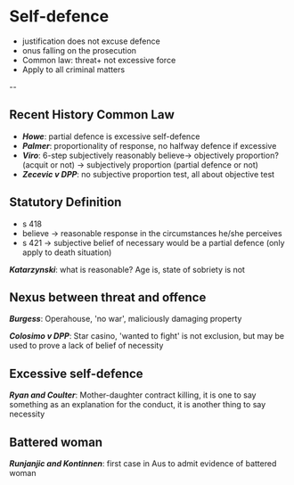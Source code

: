 # Self-defence

* justification does not excuse defence
* onus falling on the prosecution
* Common law: threat+ not excessive force
* Apply to all criminal matters

--

## Recent History Common Law
* ***Howe***: partial defence is excessive self-defence
* ***Palmer***: proportionality of response, no halfway defence if excessive
* ***Viro***:  6-step subjectively reasonably believe-> objectively proportion?(acquit or not) -> subjectively proportion (partial defence or not)
* ***Zecevic v DPP***: no subjective proportion test, all about objective test

## Statutory Definition
* s 418
* believe -> reasonable response in the circumstances he/she perceives
* s 421 -> subjective belief of necessary would be a partial defence (only apply to death situation) 

***Katarzynski***: what is reasonable? Age is, state of sobriety is not

## Nexus between threat and offence 

***Burgess***: Operahouse, 'no war', maliciously damaging property 

***Colosimo v DPP***: Star casino, 'wanted to fight' is not exclusion, but may be used to prove a lack of belief of necessity


## Excessive self-defence

***Ryan and Coulter***: Mother-daughter contract killing, it is one to say something as an explanation for the conduct, it is another thing to say necessity

## Battered woman

***Runjanjic and Kontinnen***: first case in Aus to admit evidence of battered woman


	